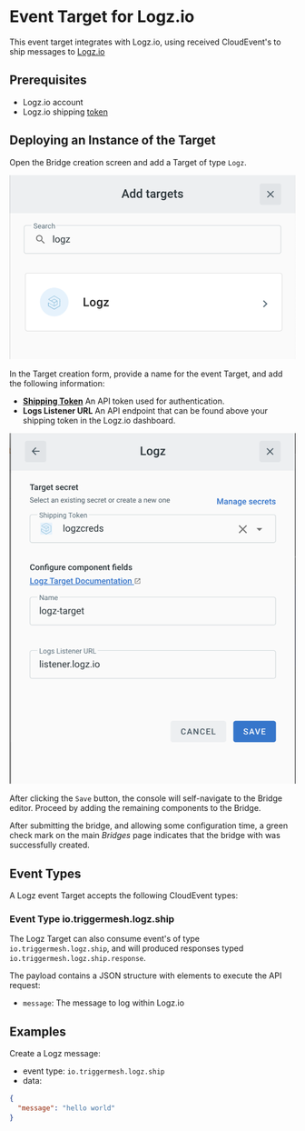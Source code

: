 # Event Target for Logz.io 
This event target integrates with Logz.io, using received CloudEvent's to ship messages to [Logz.io](https://logz.io/)

## Prerequisites
* Logz.io account
* Logz.io shipping [token](https://docs.logz.io/user-guide/tokens/)


## Deploying an Instance of the Target
Open the Bridge creation screen and add a Target of type `Logz`.

![Adding a Logz Target](../images/logz-target/create-bridge-1.png)

In the Target creation form, provide a name for the event Target, and add the following information:

* **[Shipping Token](https://docs.logz.io/user-guide/tokens/log-shipping-tokens/)** An API token used for authentication. 
* **Logs Listener URL** An API endpoint that can be found above your shipping token in the Logz.io dashboard.

![Adding a Target](../images/logz-target/create-bridge-2.png)


After clicking the `Save` button, the console will self-navigate to the Bridge editor. Proceed by adding the remaining components to the Bridge.

After submitting the bridge, and allowing some configuration time, a green check mark on the main _Bridges_ page indicates that the bridge with was successfully created.

## Event Types
A Logz event Target accepts the following CloudEvent types:

### Event Type io.triggermesh.logz.ship

The Logz Target can also consume event's of type `io.triggermesh.logz.ship`, and will produced responses typed `io.triggermesh.logz.ship.response`. 

The payload contains a JSON structure with elements to execute the API request:

- `message`: The message to log within Logz.io


## Examples

Create a Logz message:

* event type: `io.triggermesh.logz.ship`
* data:
```json
{
  "message": "hello world"
}
```